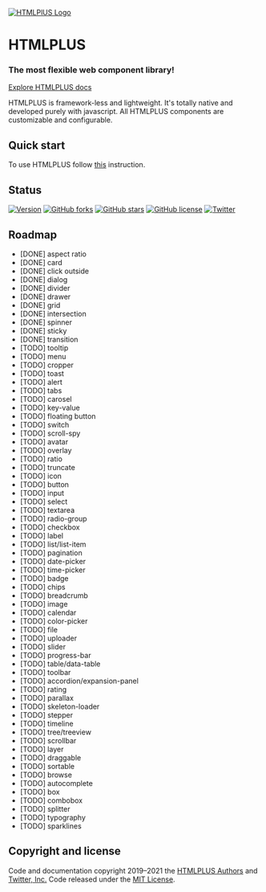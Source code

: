 [![HTMLPlUS Logo](https://htmlplus.io/assets/logo/logo.svg)](https://htmlplus.io)

# HTMLPLUS
### The most flexible web component library!
[Explore HTMLPLUS docs](https://htmlplus.io/introduction/what-is-htmlplus)

HTMLPLUS is framework-less and lightweight. It's totally native and developed purely with javascript. All HTMLPLUS components are customizable and configurable.

## Quick start
To use HTMLPLUS follow [this](https://htmlplus.io/getting-started/installation) instruction.
 
## Status
[![Version](https://img.shields.io/npm/v/@htmlplus/core.svg)](https://www.npmjs.com/package/@htmlplus/core)
[![GitHub forks](https://img.shields.io/github/forks/htmlplus/core)](https://github.com/htmlplus/core/network/members) [![GitHub stars](https://img.shields.io/github/stars/htmlplus/core)](https://github.com/htmlplus/core/stargazers) [![GitHub license](https://img.shields.io/github/license/htmlplus/core)](https://github.com/htmlplus/core/blob/main/LICENSE) [![Twitter](https://img.shields.io/twitter/url?url=https%3A%2F%2Fgithub.com%2Fhtmlplus%2Fcore)](https://https://twitter.com/htmlplusio) 

## Roadmap
- [DONE] aspect ratio
- [DONE] card
- [DONE] click outside
- [DONE] dialog
- [DONE] divider
- [DONE] drawer
- [DONE] grid
- [DONE] intersection
- [DONE] spinner
- [DONE] sticky
- [DONE] transition
- [TODO] tooltip
- [TODO] menu
- [TODO] cropper
- [TODO] toast
- [TODO] alert
- [TODO] tabs
- [TODO] carosel
- [TODO] key-value
- [TODO] floating button
- [TODO] switch
- [TODO] scroll-spy
- [TODO] avatar
- [TODO] overlay
- [TODO] ratio
- [TODO] truncate
- [TODO] icon
- [TODO] button
- [TODO] input
- [TODO] select
- [TODO] textarea
- [TODO] radio-group
- [TODO] checkbox
- [TODO] label
- [TODO] list/list-item
- [TODO] pagination
- [TODO] date-picker
- [TODO] time-picker
- [TODO] badge
- [TODO] chips
- [TODO] breadcrumb
- [TODO] image
- [TODO] calendar
- [TODO] color-picker
- [TODO] file
- [TODO] uploader
- [TODO] slider
- [TODO] progress-bar
- [TODO] table/data-table
- [TODO] toolbar
- [TODO] accordion/expansion-panel
- [TODO] rating
- [TODO] parallax
- [TODO] skeleton-loader
- [TODO] stepper
- [TODO] timeline
- [TODO] tree/treeview
- [TODO] scrollbar
- [TODO] layer
- [TODO] draggable
- [TODO] sortable
- [TODO] browse
- [TODO] autocomplete
- [TODO] box
- [TODO] combobox
- [TODO] splitter
- [TODO] typography
- [TODO] sparklines

## Copyright and license
Code and documentation copyright 2019–2021 the [HTMLPLUS Authors](https://github.com/htmlplus/core/graphs/contributors) and [Twitter, Inc.](https://twitter.com) Code released under the [MIT License](https://github.com/htmlplus/core/blob/main/LICENSE).